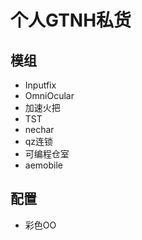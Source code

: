 # 个人GTNH私货
## 模组
+ Inputfix
+ OmniOcular
+ 加速火把
+ TST
+ nechar
+ qz连锁
+ 可编程仓室
+ aemobile
## 配置
+ 彩色OO
